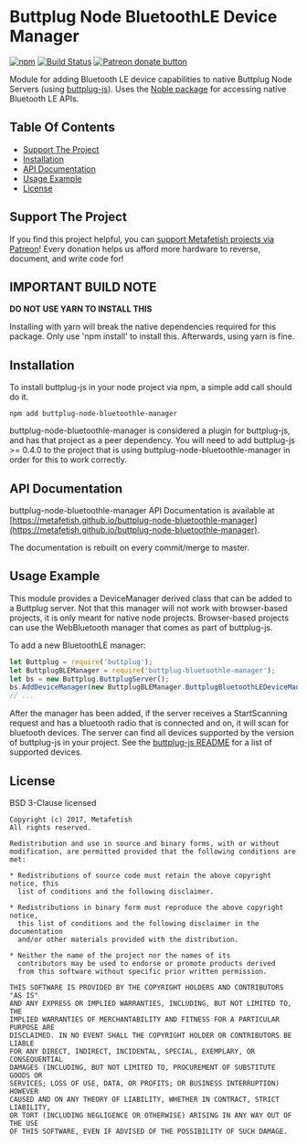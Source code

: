 # Buttplug Node BluetoothLE Device Manager

[![npm](https://img.shields.io/npm/v/buttplug-node-bluetoothle-manager.svg)](https://npmjs.com/package/buttplug-node-bluetoothle-manager) [![Build Status](https://travis-ci.org/qdot/buttplug-node-bluetoothle-manager.svg?branch=master)](https://travis-ci.org/metafetish/buttplug-node-bluetoothle-manager) [![Patreon donate button](https://img.shields.io/badge/patreon-donate-yellow.svg)](https://www.patreon.com/qdot)

Module for adding Bluetooth LE device capabilities to native Buttplug
Node Servers (using
[buttplug-js](https://github.com/metafetish/buttplug-js)). Uses the
[Noble package](https://github.com/sandeepmistry/noble) for accessing
native Bluetooth LE APIs.

## Table Of Contents

- [Support The Project](#support-the-project)
- [Installation](#installation)
- [API Documentation](#api-documentation)
- [Usage Example](#usage-example)
- [License](#license)

## Support The Project

If you find this project helpful, you
can
[support Metafetish projects via Patreon](http://patreon.com/qdot)!
Every donation helps us afford more hardware to reverse, document, and
write code for!

## IMPORTANT BUILD NOTE

**DO NOT USE YARN TO INSTALL THIS**

Installing with yarn will break the native dependencies required for
this package. Only use 'npm install' to install this. Afterwards,
using yarn is fine.

## Installation

To install buttplug-js in your node project via npm, a simple add call
should do it.

```
npm add buttplug-node-bluetoothle-manager
```

buttplug-node-bluetoothle-manager is considered a plugin for
buttplug-js, and has that project as a peer dependency. You will need
to add buttplug-js >= 0.4.0 to the project that is using
buttplug-node-bluetoothle-manager in order for this to work correctly.

## API Documentation

buttplug-node-bluetoothle-manager API Documentation is available at
[https://metafetish.github.io/buttplug-node-bluetoothle-manager](https://metafetish.github.io/buttplug-node-bluetoothle-manager).

The documentation is rebuilt on every commit/merge to master.

## Usage Example

This module provides a DeviceManager derived class that can be added
to a Buttplug server. Not that this manager will not work with
browser-based projects, it is only meant for native node projects.
Browser-based projects can use the WebBluetooth manager that comes
as part of buttplug-js.

To add a new BluetoothLE manager:

```javascript
let Buttplug = require('buttplug');
let ButtplugBLEManager = require('buttplug-bluetoothle-manager');
let bs = new Buttplug.ButtplugServer();
bs.AddDeviceManager(new ButtplugBLEManager.ButtplugBluetoothLEDeviceManager());
// ...
```

After the manager has been added, if the server receives a
StartScanning request and has a bluetooth radio that is connected and
on, it will scan for bluetooth devices. The server can find all
devices supported by the version of buttplug-js in your project. See
the [buttplug-js
README](https://github.com/metafetish/buttplug-js#readme) for a list
of supported devices.

## License

BSD 3-Clause licensed

    Copyright (c) 2017, Metafetish
    All rights reserved.
    
    Redistribution and use in source and binary forms, with or without
    modification, are permitted provided that the following conditions are met:
    
    * Redistributions of source code must retain the above copyright notice, this
      list of conditions and the following disclaimer.
    
    * Redistributions in binary form must reproduce the above copyright notice,
      this list of conditions and the following disclaimer in the documentation
      and/or other materials provided with the distribution.
    
    * Neither the name of the project nor the names of its
      contributors may be used to endorse or promote products derived
      from this software without specific prior written permission.
    
    THIS SOFTWARE IS PROVIDED BY THE COPYRIGHT HOLDERS AND CONTRIBUTORS "AS IS"
    AND ANY EXPRESS OR IMPLIED WARRANTIES, INCLUDING, BUT NOT LIMITED TO, THE
    IMPLIED WARRANTIES OF MERCHANTABILITY AND FITNESS FOR A PARTICULAR PURPOSE ARE
    DISCLAIMED. IN NO EVENT SHALL THE COPYRIGHT HOLDER OR CONTRIBUTORS BE LIABLE
    FOR ANY DIRECT, INDIRECT, INCIDENTAL, SPECIAL, EXEMPLARY, OR CONSEQUENTIAL
    DAMAGES (INCLUDING, BUT NOT LIMITED TO, PROCUREMENT OF SUBSTITUTE GOODS OR
    SERVICES; LOSS OF USE, DATA, OR PROFITS; OR BUSINESS INTERRUPTION) HOWEVER
    CAUSED AND ON ANY THEORY OF LIABILITY, WHETHER IN CONTRACT, STRICT LIABILITY,
    OR TORT (INCLUDING NEGLIGENCE OR OTHERWISE) ARISING IN ANY WAY OUT OF THE USE
    OF THIS SOFTWARE, EVEN IF ADVISED OF THE POSSIBILITY OF SUCH DAMAGE.
